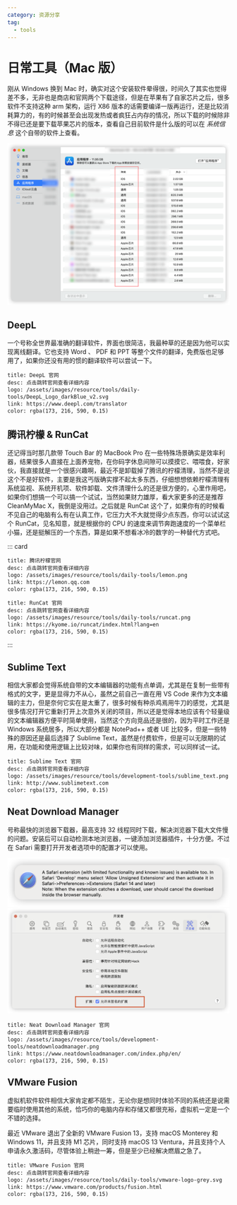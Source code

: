 ```yaml
---
category: 资源分享
tag: 
  - tools
---
```

# 日常工具（Mac 版）
刚从 Windows 换到 Mac 时，确实对这个安装软件晕得很，时间久了其实也觉得差不多，无非也是商店和官网两个下载途径，但是在苹果有了自家芯片之后，很多软件不支持这种 arm 架构，运行 X86 版本的话需要编译一版再运行，还是比较消耗算力的，有的时候甚至会出现发热或者疯狂占内存的情况，所以下载的时候除非不得已还是要下载苹果芯片的版本，查看自己目前软件是什么版的可以在 _系统信息_ 这个自带的软件上查看。

![软件版本](/assets/images/resource/tools/daily-tools/system-info.png "版本信息")

## DeepL
一个号称全世界最准确的翻译软件，界面也很简洁，我最种草的还是因为他可以实现离线翻译。它也支持 Word 、 PDF 和 PPT 等整个文件的翻译，免费版也足够用了，如果你还没有用的惯的翻译软件可以尝试一下。

```card
title: DeepL 官网
desc: 点击跳转官网查看详细内容
logo: /assets/images/resource/tools/daily-tools/DeepL_Logo_darkBlue_v2.svg
link: https://www.deepl.com/translator
color: rgba(173, 216, 590, 0.15)
```

## 腾讯柠檬 & RunCat
还记得当时那几款带 Touch Bar 的 MacBook Pro 在一些特殊场景确实是效率利器，结果很多人直接在上面养宠物，在你码字休息间隙可以摸摸它、喂喂食，好家伙，我直接就是一个很感兴趣啊，最近不是卸载掉了腾讯的柠檬清理，当然不是说这个不是好软件，主要是我这丐版确实撑不起太多东西，仔细想想依赖柠檬清理有系统监视、系统开机项、软件卸载、文件清理什么的还是很方便的，心里作用吧，如果你们想搞一个可以搞一个试试，当然如果财力雄厚，看大家更多的还是推荐 CleanMyMac X，我倒是没用过。之后就是 RunCat 这个了，如果你有的时候看不见自己的电脑有么有在认真工作，它压力大不大就觉得少点东西，你可以试试这个 RunCat，见名知意，就是根据你的 CPU 的速度来调节奔跑速度的一个菜单栏小猫，还是挺解压的一个东西，算是如果不想看冰冷的数字的一种替代方式吧。

::: card
```card
title: 腾讯柠檬官网
desc: 点击跳转官网查看详细内容
logo: /assets/images/resource/tools/daily-tools/lemon.png
link: https://lemon.qq.com
color: rgba(173, 216, 590, 0.15)
```
```card
title: RunCat 官网
desc: 点击跳转官网查看详细内容
logo: /assets/images/resource/tools/daily-tools/runcat.png
link: https://kyome.io/runcat/index.html?lang=en
color: rgba(173, 216, 590, 0.15)
```
:::

## Sublime Text
相信大家都会觉得系统自带的文本编辑器的功能有点单调，尤其是在复制一些带有格式的文字，更是显得力不从心，虽然之前自己一直在用 VS Code 来作为文本编辑的主力，但是奈何它实在是太重了，很多时候有种杀鸡焉用牛刀的感觉，尤其是很多情况打开它重新打开上次意外关闭的项目，所以还是觉得本地应该有个轻量级的文本编辑器方便平时简单使用，当然这个方向竞品还是很的，因为平时工作还是 Windows 系统居多，所以大部分都是 NotePad++ 或者 UE 比较多，但是一些特殊的原因还是最后选择了 Sublime Text，虽然是付费软件，但是可以无限期的试用，在功能和使用逻辑上比较对味，如果你也有同样的需求，可以同样试一试。

```card
title: Sublime Text 官网
desc: 点击跳转官网查看详细内容
logo: /assets/images/resource/tools/development-tools/sublime_text.png
link: http://www.sublimetext.com
color: rgba(173, 216, 590, 0.15)
```

## Neat Download Manager
号称最快的浏览器下载器，最高支持 32 线程同时下载，解决浏览器下载大文件慢的问题。安装后可以自动检测本地浏览器，一键添加浏览器插件，十分方便。不过在 Safari 需要打开开发者选项中的配置才可以使用。

![Safari 注意事项](/assets/images/resource/tools/development-tools/safari-ndm.png "Safari 注意事项")
![Safari 配置](/assets/images/resource/tools/development-tools/safari-dev.png "Safari 配置")

```card
title: Neat Download Manager 官网
desc: 点击跳转官网查看详细内容
logo: /assets/images/resource/tools/development-tools/neatdownloadmanager.png
link: https://www.neatdownloadmanager.com/index.php/en/
color: rgba(173, 216, 590, 0.15)
```

## VMware Fusion
虚拟机软件软件相信大家肯定都不陌生，无论你是想同时体验不同的系统还是说需要临时使用其他的系统，恰巧你的电脑内存和存储又都很充裕，虚拟机一定是一个不错的选择。

最近 VMware 退出了全新的 VMware Fusion 13，支持 macOS Monterey 和 Windows 11，并且支持 M1 芯片，同时支持 macOS 13 Ventura，并且支持个人申请永久激活码，尽管体验上稍逊一筹，但是至少已经解决燃眉之急了。

```card
title: VMware Fusion 官网
desc: 点击跳转官网查看详细内容
logo: /assets/images/resource/tools/daily-tools/vmware-logo-grey.svg
link: https://www.vmware.com/products/fusion.html
color: rgba(173, 216, 590, 0.15)
```


